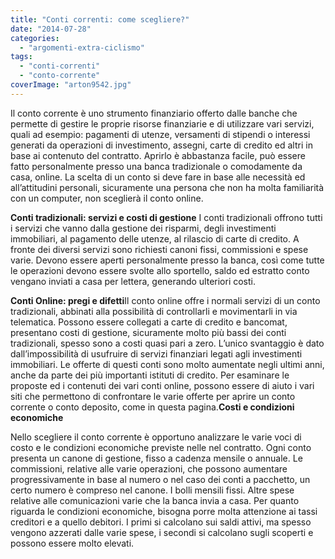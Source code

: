 ```yaml
---
title: "Conti correnti: come scegliere?"
date: "2014-07-28"
categories: 
  - "argomenti-extra-ciclismo"
tags: 
  - "conti-correnti"
  - "conto-corrente"
coverImage: "arton9542.jpg"
---
```


Il conto corrente è uno strumento finanziario offerto dalle banche che permette di gestire le proprie risorse finanziarie e di utilizzare vari servizi, quali ad esempio: pagamenti di utenze, versamenti di stipendi o interessi generati da operazioni di investimento, assegni, carte di credito ed altri in base ai contenuto del contratto. Aprirlo è abbastanza facile, può essere fatto personalmente presso una banca tradizionale o comodamente da casa, online. La scelta di un conto si deve fare in base alle necessità ed all’attitudini personali, sicuramente una persona che non ha molta familiarità con un computer, non sceglierà il conto online.

**Conti tradizionali: servizi e costi di gestione** I conti tradizionali offrono tutti i servizi che vanno dalla gestione dei risparmi, degli investimenti immobiliari, al pagamento delle utenze, al rilascio di carte di credito. A fronte dei diversi servizi sono richiesti canoni fissi, commissioni e spese varie. Devono essere aperti personalmente presso la banca, così come tutte le operazioni devono essere svolte allo sportello, saldo ed estratto conto vengano inviati a casa per lettera, generando ulteriori costi.

**Conti Online: pregi e difetti**Il conto online offre i normali servizi di un conto tradizionali, abbinati alla possibilità di controllarli e movimentarli in via telematica. Possono essere collegati a carte di credito e bancomat, presentano costi di gestione, sicuramente molto più bassi dei conti tradizionali, spesso sono a costi quasi pari a zero. L’unico svantaggio è dato dall’impossibilità di usufruire di servizi finanziari legati agli investimenti immobiliari. Le offerte di questi conti sono molto aumentate negli ultimi anni, anche da parte dei più importanti istituti di credito. Per esaminare le proposte ed i contenuti dei vari conti online, possono essere di aiuto i vari siti che permettono di confrontare le varie offerte per aprire un conto corrente o conto deposito, come in questa pagina.**Costi e condizioni economiche**

Nello scegliere il conto corrente è opportuno analizzare le varie voci di costo e le condizioni economiche previste nelle nel contratto. Ogni conto presenta un canone di gestione, fisso a cadenza mensile o annuale. Le commissioni, relative alle varie operazioni, che possono aumentare progressivamente in base al numero o nel caso dei conti a pacchetto, un certo numero è compreso nel canone. I bolli mensili fissi. Altre spese relative alle comunicazioni varie che la banca invia a casa. Per quanto riguarda le condizioni economiche, bisogna porre molta attenzione ai tassi creditori e a quello debitori. I primi si calcolano sui saldi attivi, ma spesso vengono azzerati dalle varie spese, i secondi si calcolano sugli scoperti e possono essere molto elevati.
